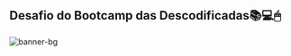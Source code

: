 ## Desafio do Bootcamp das Descodificadas📚💻🖱

![banner-bg](https://user-images.githubusercontent.com/123701331/221322474-cc9a5534-cf5e-4375-bff8-e366d607e58a.png)
